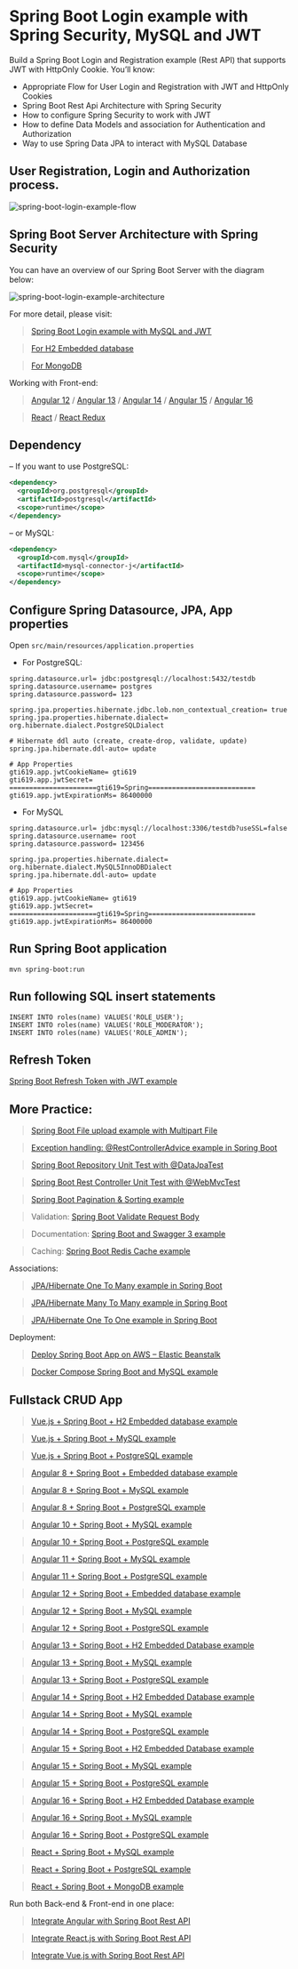 # Spring Boot Login example with Spring Security, MySQL and JWT
Build a Spring Boot Login and Registration example (Rest API) that supports JWT with HttpOnly Cookie. You’ll know:

- Appropriate Flow for User Login and Registration with JWT and HttpOnly Cookies
- Spring Boot Rest Api Architecture with Spring Security
- How to configure Spring Security to work with JWT
- How to define Data Models and association for Authentication and Authorization
- Way to use Spring Data JPA to interact with MySQL Database

## User Registration, Login and Authorization process.

![spring-boot-login-example-flow](spring-boot-login-example-flow.png)

## Spring Boot Server Architecture with Spring Security
You can have an overview of our Spring Boot Server with the diagram below:

![spring-boot-login-example-architecture](spring-boot-login-example-architecture.png)

For more detail, please visit:
> [Spring Boot Login example with MySQL and JWT](https://www.gti619.com/spring-boot-login-example-mysql/)

> [For H2 Embedded database](https://www.gti619.com/spring-boot-security-login-jwt/)

> [For MongoDB](https://www.gti619.com/spring-boot-jwt-auth-mongodb/)

Working with Front-end:
> [Angular 12](https://www.gti619.com/angular-12-jwt-auth-httponly-cookie/) / [Angular 13](https://www.gti619.com/angular-13-jwt-auth-httponly-cookie/) / [Angular 14](https://www.gti619.com/angular-14-jwt-auth/) / [Angular 15](https://www.gti619.com/angular-15-jwt-auth/) / [Angular 16](https://www.gti619.com/angular-16-jwt-auth/)

> [React](https://www.gti619.com/react-login-example-jwt-hooks/) / [React Redux](https://www.gti619.com/redux-toolkit-auth/)

## Dependency
– If you want to use PostgreSQL:
```xml
<dependency>
  <groupId>org.postgresql</groupId>
  <artifactId>postgresql</artifactId>
  <scope>runtime</scope>
</dependency>
```
– or MySQL:
```xml
<dependency>
  <groupId>com.mysql</groupId>
  <artifactId>mysql-connector-j</artifactId>
  <scope>runtime</scope>
</dependency>
```
## Configure Spring Datasource, JPA, App properties
Open `src/main/resources/application.properties`
- For PostgreSQL:
```
spring.datasource.url= jdbc:postgresql://localhost:5432/testdb
spring.datasource.username= postgres
spring.datasource.password= 123

spring.jpa.properties.hibernate.jdbc.lob.non_contextual_creation= true
spring.jpa.properties.hibernate.dialect= org.hibernate.dialect.PostgreSQLDialect

# Hibernate ddl auto (create, create-drop, validate, update)
spring.jpa.hibernate.ddl-auto= update

# App Properties
gti619.app.jwtCookieName= gti619
gti619.app.jwtSecret= ======================gti619=Spring===========================
gti619.app.jwtExpirationMs= 86400000
```
- For MySQL
```
spring.datasource.url= jdbc:mysql://localhost:3306/testdb?useSSL=false
spring.datasource.username= root
spring.datasource.password= 123456

spring.jpa.properties.hibernate.dialect= org.hibernate.dialect.MySQL5InnoDBDialect
spring.jpa.hibernate.ddl-auto= update

# App Properties
gti619.app.jwtCookieName= gti619
gti619.app.jwtSecret= ======================gti619=Spring===========================
gti619.app.jwtExpirationMs= 86400000
```
## Run Spring Boot application
```
mvn spring-boot:run
```

## Run following SQL insert statements
```
INSERT INTO roles(name) VALUES('ROLE_USER');
INSERT INTO roles(name) VALUES('ROLE_MODERATOR');
INSERT INTO roles(name) VALUES('ROLE_ADMIN');
```

## Refresh Token

[Spring Boot Refresh Token with JWT example](https://www.gti619.com/spring-boot-refresh-token-jwt/)

## More Practice:
> [Spring Boot File upload example with Multipart File](https://gti619.com/spring-boot-file-upload/)

> [Exception handling: @RestControllerAdvice example in Spring Boot](https://gti619.com/spring-boot-restcontrolleradvice/)

> [Spring Boot Repository Unit Test with @DataJpaTest](https://gti619.com/spring-boot-unit-test-jpa-repo-datajpatest/)

> [Spring Boot Rest Controller Unit Test with @WebMvcTest](https://www.gti619.com/spring-boot-webmvctest/)

> [Spring Boot Pagination & Sorting example](https://www.gti619.com/spring-boot-pagination-sorting-example/)

> Validation: [Spring Boot Validate Request Body](https://www.gti619.com/spring-boot-validate-request-body/)

> Documentation: [Spring Boot and Swagger 3 example](https://www.gti619.com/spring-boot-swagger-3/)

> Caching: [Spring Boot Redis Cache example](https://www.gti619.com/spring-boot-redis-cache-example/)

Associations:
> [JPA/Hibernate One To Many example in Spring Boot](https://www.gti619.com/jpa-one-to-many/)

> [JPA/Hibernate Many To Many example in Spring Boot](https://www.gti619.com/jpa-many-to-many/)

> [JPA/Hibernate One To One example in Spring Boot](https://www.gti619.com/jpa-one-to-one/)

Deployment:
> [Deploy Spring Boot App on AWS – Elastic Beanstalk](https://www.gti619.com/deploy-spring-boot-aws-eb/)

> [Docker Compose Spring Boot and MySQL example](https://www.gti619.com/docker-compose-spring-boot-mysql/)

## Fullstack CRUD App

> [Vue.js + Spring Boot + H2 Embedded database example](https://www.gti619.com/spring-boot-vue-js-crud-example/)

> [Vue.js + Spring Boot + MySQL example](https://www.gti619.com/spring-boot-vue-js-mysql/)

> [Vue.js + Spring Boot + PostgreSQL example](https://www.gti619.com/spring-boot-vue-js-postgresql/)

> [Angular 8 + Spring Boot + Embedded database example](https://www.gti619.com/angular-spring-boot-crud/)

> [Angular 8 + Spring Boot + MySQL example](https://www.gti619.com/angular-spring-boot-crud/)

> [Angular 8 + Spring Boot + PostgreSQL example](https://www.gti619.com/angular-spring-boot-postgresql/)

> [Angular 10 + Spring Boot + MySQL example](https://www.gti619.com/angular-10-spring-boot-crud/)

> [Angular 10 + Spring Boot + PostgreSQL example](https://www.gti619.com/angular-10-spring-boot-postgresql/)

> [Angular 11 + Spring Boot + MySQL example](https://www.gti619.com/angular-11-spring-boot-crud/)

> [Angular 11 + Spring Boot + PostgreSQL example](https://www.gti619.com/angular-11-spring-boot-postgresql/)

> [Angular 12 + Spring Boot + Embedded database example](https://www.gti619.com/angular-12-spring-boot-crud/)

> [Angular 12 + Spring Boot + MySQL example](https://www.gti619.com/angular-12-spring-boot-mysql/)

> [Angular 12 + Spring Boot + PostgreSQL example](https://www.gti619.com/angular-12-spring-boot-postgresql/)

> [Angular 13 + Spring Boot + H2 Embedded Database example](https://www.gti619.com/spring-boot-angular-13-crud/)

> [Angular 13 + Spring Boot + MySQL example](https://www.gti619.com/spring-boot-angular-13-mysql/)

> [Angular 13 + Spring Boot + PostgreSQL example](https://www.gti619.com/spring-boot-angular-13-postgresql/)

> [Angular 14 + Spring Boot + H2 Embedded Database example](https://www.gti619.com/spring-boot-angular-14-crud/)

> [Angular 14 + Spring Boot + MySQL example](https://www.gti619.com/spring-boot-angular-14-mysql/)

> [Angular 14 + Spring Boot + PostgreSQL example](https://www.gti619.com/spring-boot-angular-14-postgresql/)

> [Angular 15 + Spring Boot + H2 Embedded Database example](https://www.gti619.com/spring-boot-angular-15-crud/)

> [Angular 15 + Spring Boot + MySQL example](https://www.gti619.com/spring-boot-angular-15-mysql/)

> [Angular 15 + Spring Boot + PostgreSQL example](https://www.gti619.com/spring-boot-angular-15-postgresql/)

> [Angular 16 + Spring Boot + H2 Embedded Database example](https://www.gti619.com/spring-boot-angular-16-crud/)

> [Angular 16 + Spring Boot + MySQL example](https://www.gti619.com/spring-boot-angular-16-mysql/)

> [Angular 16 + Spring Boot + PostgreSQL example](https://www.gti619.com/spring-boot-angular-16-postgresql/)

> [React + Spring Boot + MySQL example](https://www.gti619.com/react-spring-boot-crud/)

> [React + Spring Boot + PostgreSQL example](https://www.gti619.com/spring-boot-react-postgresql/)

> [React + Spring Boot + MongoDB example](https://www.gti619.com/react-spring-boot-mongodb/)

Run both Back-end & Front-end in one place:
> [Integrate Angular with Spring Boot Rest API](https://www.gti619.com/integrate-angular-spring-boot/)

> [Integrate React.js with Spring Boot Rest API](https://www.gti619.com/integrate-reactjs-spring-boot/)

> [Integrate Vue.js with Spring Boot Rest API](https://www.gti619.com/integrate-vue-spring-boot/)
